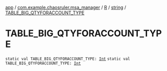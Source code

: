 [app](../../../index.md) / [com.example.chaosruler.msa_manager](../../index.md) / [R](../index.md) / [string](index.md) / [TABLE_BIG_QTYFORACCOUNT_TYPE](.)

# TABLE_BIG_QTYFORACCOUNT_TYPE

`static val TABLE_BIG_QTYFORACCOUNT_TYPE: `[`Int`](https://kotlinlang.org/api/latest/jvm/stdlib/kotlin/-int/index.html)
`static val TABLE_BIG_QTYFORACCOUNT_TYPE: `[`Int`](https://kotlinlang.org/api/latest/jvm/stdlib/kotlin/-int/index.html)